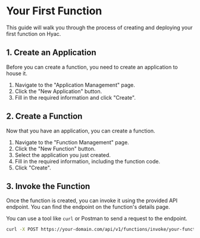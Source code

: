 # Your First Function

This guide will walk you through the process of creating and deploying your first function on Hyac.

## 1. Create an Application

Before you can create a function, you need to create an application to house it.

1.  Navigate to the "Application Management" page.
2.  Click the "New Application" button.
3.  Fill in the required information and click "Create".

## 2. Create a Function

Now that you have an application, you can create a function.

1.  Navigate to the "Function Management" page.
2.  Click the "New Function" button.
3.  Select the application you just created.
4.  Fill in the required information, including the function code.
5.  Click "Create".

## 3. Invoke the Function

Once the function is created, you can invoke it using the provided API endpoint. You can find the endpoint on the function's details page.

You can use a tool like `curl` or Postman to send a request to the endpoint.

```bash
curl -X POST https://your-domain.com/api/v1/functions/invoke/your-function-name

